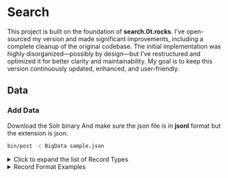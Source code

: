 # Search

This project is built on the foundation of **search.0t.rocks**. I’ve open-sourced my version and made significant improvements, including a complete cleanup of the original codebase. The initial implementation was highly disorganized—possibly by design—but I’ve restructured and optimized it for better clarity and maintainability. My goal is to keep this version continuously updated, enhanced, and user-friendly.


## Data

### Add Data
Download the Solr binary
And make sure the json file is in **jsonl** format but the extension is json.
```bash
bin/post -c BigData sample.json
```

<details>
<summary>Click to expand the list of Record Types</summary>

accuracy_radius
address
asn
asnOrg
autoBody
autoClass
autoMake
autoModel
autoYear
bankAccountNumbers
birthMonth
birthYear
birthday
certifications
city
continent
country
creditExpiration
creditNumber
creditPin
debitExpiration
debitNumber
debitPin
dob
domain
emails
ethnicity
firstName
gender
income
ips
lastName
latLong
licenseNumber
line
links
location
middleName
militaryID
notes
party
passportNumber
passwords
phoneNumbers
photos
politicalAffiliation
schoolsAttended
source
ssn
state
usernames
vin
VRN
zipCode
</details>
<details>
<summary>Record Format Examples</summary>
### Example Record Formats
```json
{"id": "d385f27a-1b9e-474b-a82c-764b9d3f1c5e", "emails": ["john.doe@example.com", "johndoe123@email.net"], "firstName": "John", "lastName": "Doe", "gender": "m", "dob": "1985-03-15", "phoneNumbers": ["555-123-4567", "+1-555-234-5678"], "address": "123 Main St", "city": "Anytown", "state": "CA", "zipCode": "90210", "country": "USA", "latLong": "34.0522,-118.2437", "continent": "North America"}
{"id": "7a2f4b8c-9d1e-4827-b5a6-3c2f1d9e8b7a", "usernames": ["jane_doe", "jdoe88"], "gender": "f", "birthYear": "1988", "birthMonth": "11", "birthday": "22", "ethnicity": "caucasian", "ssn": "987-65-4321", "passportNumber": "AB1234567", "schoolsAttended": ["University of California, Berkeley", "Anytown High School"], "certifications": ["Certified Public Accountant", "Project Management Professional"], "politicalAffiliation": "Independent"}
{"id": "e87b9c2d-1f6a-4539-b2c1-8d7e6f4a5b3c", "autoMake": "Toyota", "autoModel": "Camry", "autoYear": "2020", "autoBody": "4dr Sedan", "autoClass": "Midsize Car", "vin": "JTD1234567890123", "VRN": "ABC-123", "state": "NY"}
{"id": "5c4d3e2f-1a9b-4837-b6c5-9d8e7f6a4b2c", "ips": ["192.168.1.1", "10.0.0.1", "2001:db8::1"], "domain": "example.net", "links": ["https://www.linkedin.com/in/example", "https://twitter.com/example", "https://facebook.com/example"], "asn": "12345", "asnOrg": "Example Org"}
{"id": "b9a8c7d6-5e4f-3210-a8b7-6c5d4e3f2a1b", "firstName": "Alice", "middleName": "Smith", "lastName": "Johnson", "gender": "f", "income": "60000", "creditNumber": "1234-5678-9012-3456", "creditExpiration": "12/25", "creditPin": "1234"}
{"id": "2f8a7b6c-5d4e-3109-a7b6-4c3d2e1f9a8b", "passwords": ["password123", "qwertyuiop", "MyS3cr3tP@$$wOrd"], "emails": ["test@example.org", "anothertest@email.com"], "phoneNumbers": ["555-987-6543", "212-555-1234"], "source": "dark web forum", "usernames": ["testuser1", "codingmaster"]}
{"id": "f4a2b8c9-7e6d-5312-b8c7-9d6e5f4a3b2c", "firstName": "Robert", "lastName": "Williams", "licenseNumber": "DL123456789", "state": "TX", "militaryID": "MIL987654321", "politicalAffiliation": "democrat"}
{"id": "6c5b4a3d-2e1f-9870-a7b6-8d4e3f2a1c9b", "bankAccountNumbers": ["1234567890", "0987654321"], "debitNumber": "9876-5432-1098-7654", "debitExpiration": "06/24", "debitPin": "9876", "notes": ["Prefers direct deposit.", "Joint account with spouse."]}
{"id": "1d9a8b7c-6e5f-4321-a8b7-5c4d3e2f1a9b", "photos": ["http://example.com/photo1.jpg", "http://example.com/photo2.png", "https://s3.amazonaws.com/bucket/photo3.jpeg"], "address": "456 Oak Ave", "city": "Springfield", "zipCode": "65432", "latLong": "40.7128,-74.0060", "location": "Near the park", "accuracy_radius": "50"}
{"id": "83jk029d-3a2b-4c5f-b8e7-9d6e5f4a3b2c", "line": "1", "party": ["Group A", "Association B"], "notes": ["This is a note.", "Another note here."]}
```
</details>